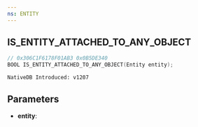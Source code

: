```yaml
---
ns: ENTITY
---
```

## IS_ENTITY_ATTACHED_TO_ANY_OBJECT

```c
// 0x306C1F6178F01AB3 0x0B5DE340
BOOL IS_ENTITY_ATTACHED_TO_ANY_OBJECT(Entity entity);
```

```
NativeDB Introduced: v1207
```

## Parameters
* **entity**:
